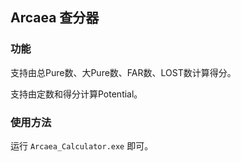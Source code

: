 ## Arcaea 查分器

### 功能

支持由总Pure数、大Pure数、FAR数、LOST数计算得分。

支持由定数和得分计算Potential。

### 使用方法

运行 `Arcaea_Calculator.exe` 即可。

